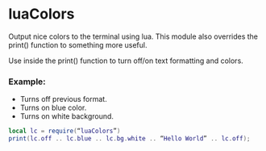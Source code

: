 luaColors
=========

Output nice colors to the terminal using lua. This module also overrides the print() function to something more useful.

Use inside the print() function to turn off/on text formatting and colors. 

### Example:
- Turns off previous format. 
- Turns on blue color. 
- Turns on white background.

```lua
local lc = require(“luaColors”)
print(lc.off .. lc.blue .. lc.bg.white .. “Hello World” .. lc.off);
```
